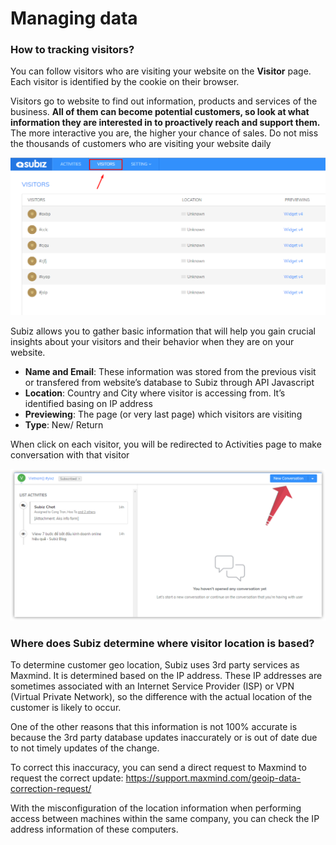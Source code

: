# Managing data

### How to tracking visitors?

You can follow visitors who are visiting your website on the **Visitor** page. Each visitor is identified by the cookie on their browser.

Visitors go to website to find out information, products and services of the business. **All of them can become potential customers, so look at what information they are interested in to proactively reach and support them.** The more interactive you are, the higher your chance of sales. Do not miss the thousands of customers who are visiting your website daily

![](../../.gitbook/assets/visitor-page.png)

Subiz allows you to gather basic information that will help you gain crucial insights about your visitors and their behavior when they are on your website. 

* **Name and Email**: These information was stored from the previous visit or transfered from website’s database to Subiz through API Javascript
* **Location**: Country and City where visitor is accessing from. It’s identified basing on IP address
* **Previewing**: The page \(or very last page\) which visitors are visiting
* **Type**: New/ Return

When click on each visitor, you will be redirected to Activities page to make conversation with that visitor

![](../../.gitbook/assets/new-conversation.png)

### Where does Subiz determine where visitor location is based?

To determine customer geo location, Subiz uses 3rd party services as Maxmind. It is determined based on the IP address. These IP addresses are sometimes associated with an Internet Service Provider \(ISP\) or VPN \(Virtual Private Network\), so the difference with the actual location of the customer is likely to occur.

One of the other reasons that this information is not 100% accurate is because the 3rd party database updates inaccurately or is out of date due to not timely updates of the change.

To correct this inaccuracy, you can send a direct request to Maxmind to request the correct update: https://support.maxmind.com/geoip-data-correction-request/

With the misconfiguration of the location information when performing access between machines within the same company, you can check the IP address information of these computers.

